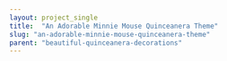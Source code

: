 ```yaml
---
layout: project_single
title:  "An Adorable Minnie Mouse Quinceanera Theme"
slug: "an-adorable-minnie-mouse-quinceanera-theme"
parent: "beautiful-quinceanera-decorations"
---
```

 